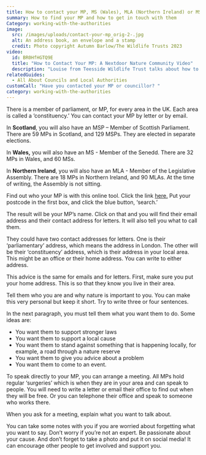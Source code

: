 ```yaml
---
title: How to contact your MP, MS (Wales), MLA (Northern Ireland) or MSP (Scotland)
summary: How to find your MP and how to get in touch with them
Category: working-with-the-authorities
image:
  src: /images/uploads/contact-your-mp_orig-2-.jpg
  alt: An address book, an envelope and a stamp
  credit: Photo copyright Autumn Barlow/The Wildlife Trusts 2023
video:
  id: BR0HfHGTQ9E
  title: "How to Contact Your MP: A Nextdoor Nature Community Video"
  description: "Louise from Teesside Wildlife Trust talks about how to contact your MP. "
relatedGuides:
  - All About Councils and Local Authorities
customCall: "Have you contacted your MP or councillor? "
category: working-with-the-authorities
---
```

There is a member of parliament, or MP, for every area in the UK. Each area is called a ‘constituency.’ You can contact your MP by letter or by email.

In **Scotland**, you will also have an MSP – Member of Scottish Parliament. There are 59 MPs in Scotland, and 129 MSPs. They are elected in separate elections.

In **Wales,** you will also have an MS - Member of the Senedd. There are 32 MPs in Wales, and 60 MSs.

In **Northern Ireland**, you will also have an MLA - Member of the Legislative Assembly. There are 18 MPs in Northern Ireland, and 90 MLAs. At the time of writing, the Assembly is not sitting.

Find out who your MP is with this online tool. Click the link [here.](https://members.parliament.uk/FindYourMP) Put your postcode in the first box, and click the blue button, ‘search.’

The result will be your MP’s name. Click on that and you will find their email address and their contact address for letters. It will also tell you what to call them.

They could have two contact addresses for letters. One is their ‘parliamentary’ address, which means the address in London. The other will be their ‘constituency’ address, which is their address in your local area. This might be an office or their home address. You can write to either address.

This advice is the same for emails and for letters. First, make sure you put your home address. This is so that they know you live in their area.

Tell them who you are and why nature is important to you. You can make this very personal but keep it short. Try to write three or four sentences.

In the next paragraph, you must tell them what you want them to do. Some ideas are:

* You want them to support stronger laws
* You want them to support a local cause
* You want them to stand against something that is happening locally, for example, a road through a nature reserve
* You want them to give you advice about a problem
* You want them to come to an event.

To speak directly to your MP, you can arrange a meeting. All MPs hold regular ‘surgeries’ which is when they are in your area and can speak to people. You will need to write a letter or email their office to find out when they will be free. Or you can telephone their office and speak to someone who works there.

When you ask for a meeting, explain what you want to talk about.

You can take some notes with you if you are worried about forgetting what you want to say.
Don’t worry if you’re not an expert. Be passionate about your cause. And don’t forget to take a photo and put it on social media! It can encourage other people to get involved and support you.
